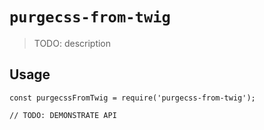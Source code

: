 # `purgecss-from-twig`

> TODO: description

## Usage

```
const purgecssFromTwig = require('purgecss-from-twig');

// TODO: DEMONSTRATE API
```
